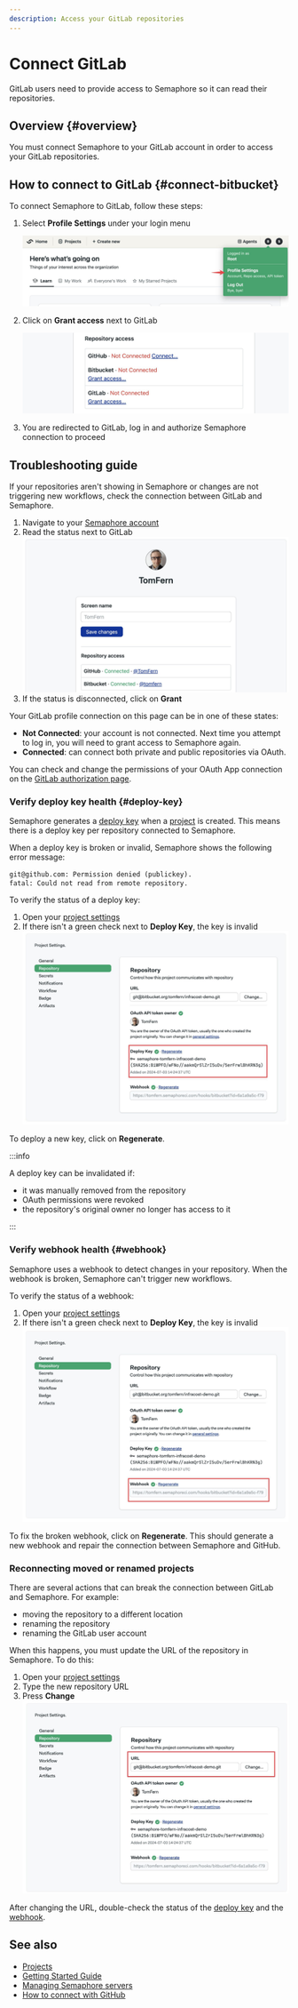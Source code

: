 ```yaml
---
description: Access your GitLab repositories
---
```


# Connect GitLab







GitLab users need to provide access to Semaphore so it can read their repositories.

## Overview {#overview}

You must connect Semaphore to your GitLab account in order to access your GitLab repositories.

## How to connect to GitLab {#connect-bitbucket}

To connect Semaphore to GitLab, follow these steps:

<Steps>

1. Select **Profile Settings** under your login menu

      ![Profile settings](./img/profile-settings.jpg)

2. Click on **Grant access** next to GitLab

      ![Profile Git Connect](./img/profile-git-connect.jpg)

3. You are redirected to GitLab, log in and authorize Semaphore connection to proceed

</Steps>

## Troubleshooting guide

If your repositories aren't showing in Semaphore or changes are not triggering new workflows, check the connection between GitLab and Semaphore.

<Steps>

1. Navigate to your [Semaphore account](https://me.semaphoreci.com/account)
2. Read the status next to GitLab
    ![Connection status green](./img/account-gh-bb-access.jpg)
3. If the status is disconnected, click on **Grant**

</Steps>

Your GitLab profile connection on this page can be in one of these states:

- **Not Connected**: your account is not connected. Next time you attempt to log in, you will need to grant access to Semaphore again.
- **Connected**: can connect both private and public repositories via OAuth. 

You can check and change the permissions of your OAuth App connection on the [GitLab authorization page](https://bitbucket.org/account/settings/app-authorizations/).

### Verify deploy key health {#deploy-key}

Semaphore generates a [deploy key](https://docs.github.com/en/authentication/connecting-to-github-with-ssh/managing-deploy-keys) when a [project](./projects) is created. This means there is a deploy key per repository connected to Semaphore.

When a deploy key is broken or invalid, Semaphore shows the following error message:

```text
git@github.com: Permission denied (publickey).
fatal: Could not read from remote repository.
```

To verify the status of a deploy key:

<Steps>

1. Open your [project settings](./projects#settings)
2. If there isn't a green check next to **Deploy Key**, the key is invalid
    ![Checking the status of the deploy key](./img/deploy-key-bb.jpg)

</Steps>

To deploy a new key, click on **Regenerate**.

:::info

A deploy key can be invalidated if:

- it was manually removed from the repository
- OAuth permissions were revoked
- the repository's original owner no longer has access to it

:::

### Verify webhook health {#webhook}

Semaphore uses a webhook to detect changes in your repository. When the webhook is broken, Semaphore can't trigger new workflows.

To verify the status of a webhook:


<Steps>

1. Open your [project settings](./projects#settings)
2. If there isn't a green check next to **Deploy Key**, the key is invalid
    ![Checking the status of the deploy key](./img/webhook-bb.jpg)

</Steps>

To fix the broken webhook, click on **Regenerate**. This should generate a new webhook and repair the connection between Semaphore and GitHub.

### Reconnecting moved or renamed projects

There are several actions that can break the connection between GitLab and Semaphore. For example:

- moving the repository to a different location
- renaming the repository
- renaming the GitLab user account

When this happens, you must update the URL of the repository in Semaphore. To do this:

<Steps>

1. Open your [project settings](./projects#settings)
2. Type the new repository URL
3. Press **Change**
    ![Changing the repository URL in Semaphore](./img/repository-url-bb.jpg)

</Steps>

After changing the URL, double-check the status of the [deploy key](#deploy-key) and the [webhook](#webhook).

## See also

- [Projects](./projects)
- [Getting Started Guide](../getting-started/quickstart)
- [Managing Semaphore servers](./organizations)
- [How to connect with GitHub](./connect-github)

